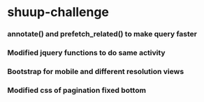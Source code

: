 # shuup-challenge
### annotate() and prefetch_related() to make query faster
### Modified jquery functions to do same activity
### Bootstrap for mobile and different resolution views
### Modified css of pagination fixed bottom
